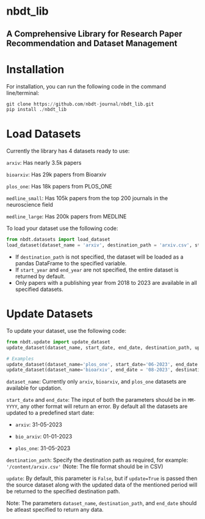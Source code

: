 # nbdt_lib
## A Comprehensive Library for Research Paper Recommendation and Dataset Management

# Installation

For installation, you can run the following code in the command line/terminal:
```python
git clone https://github.com/nbdt-journal/nbdt_lib.git
pip install ./nbdt_lib

```

# Load Datasets

Currently the library has 4 datasets ready to use:

`arxiv`: Has nearly 3.5k papers

`bioarxiv`: Has 29k papers from Bioarxiv

`plos_one`: Has 18k papers from PLOS_ONE

`medline_small`: Has 105k papers from the top 200 journals in the neuroscience field

`medline_large`: Has 200k papers from MEDLINE

To load your dataset use the following code:

```python
from nbdt.datasets import load_dataset
load_dataset(dataset_name = 'arxiv', destination_path = 'arxiv.csv', start_year = 2018, end_year = 2023)

```
- If `destination_path` is not specified, the dataset will be loaded as a pandas DataFrame to the specified variable.
- If `start_year` and `end_year` are not specified, the entire dataset is returned by default.
- Only papers with a publishing year from 2018 to 2023 are available in all specified datasets.

# Update Datasets

To update your dataset, use the following code:
```python
from nbdt.update import update_dataset
update_dataset(dataset_name, start_date, end_date, destination_path, update)

# Examples
update_dataset(dataset_name='plos_one', start_date='06-2023', end_date = '08-2023', destination_path='plos_one_new.csv', update=True)
update_dataset(dataset_name='bioarxiv', end_date = '08-2023', destination_path='bioarxiv_new.csv') # Here as 'update' and 'start_date' is not specified, their respective default values are applied, e.g False and 01-01-2023.


```
`dataset_name`:   Currently only `arxiv`, `bioarxiv`, and `plos_one` datasets are available for updation.


`start_date` and `end_date`:   The input of both the parameters should be in `MM-YYYY`, any other format will return an error. By default all the datasets are updated to a predefined start date:

- `arxiv`: 31-05-2023
            
- `bio_arxiv`: 01-01-2023
               
- `plos_one`: 31-05-2023

`destination_path`: Specify the destination path as required, for example: `'/content/arxiv.csv'` (Note: The file format should be in CSV)

`update`: By default, this parameter is `False`, but if `update=True` is passed then the source dataset along with the updated data of the mentioned period will be returned to the specified destination path.

Note: The parameters `dataset_name`, `destination_path`, and `end_date` should be atleast specified to return any data.
